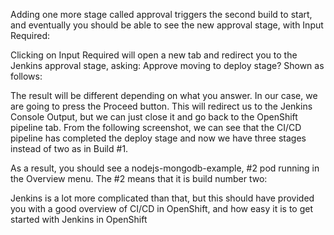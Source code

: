 
Adding one more stage called approval triggers the second build to start, and eventually you should be able to see the new approval stage, with Input Required:


 

Clicking on Input Required will open a new tab and redirect you to the Jenkins approval stage, asking: Approve moving to deploy stage? Shown as follows:


The result will be different depending on what you answer. In our case, we are going to press the Proceed button. This will redirect us to the Jenkins Console Output, but we can just close it and go back to the OpenShift pipeline tab. From the following screenshot, we can see that the CI/CD pipeline has completed the deploy stage and now we have three stages instead of two as in Build #1.


As a result, you should see a nodejs-mongodb-example, #2 pod running in the Overview menu. The #2 means that it is build number two:


Jenkins is a lot more complicated than that, but this should have provided you with a good overview of CI/CD in OpenShift, and how easy it is to get started with Jenkins in OpenShift